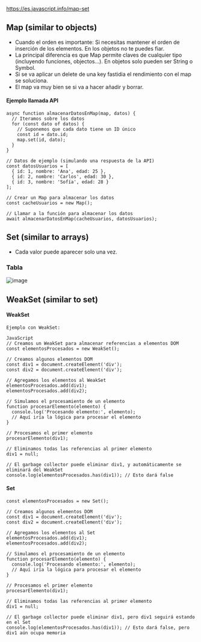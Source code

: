https://es.javascript.info/map-set

##  Map (similar to objects)
* Cuando el orden es importante: Si necesitas mantener el orden de inserción de los elementos. En los objetos no te puedes fiar.
* La principal diferencia es que Map permite claves de cualquier tipo (incluyendo funciones, objectos...). En objetos solo pueden ser String o Symbol.
* Si se va aplicar un delete de una key fastidia el rendimiento con el map se soluciona.
* El map va muy bien se si va a hacer añadir y borrar.

#### Ejemplo llamada API
    async function almacenarDatosEnMap(map, datos) {
      // Iteramos sobre los datos
      for (const dato of datos) {
        // Suponemos que cada dato tiene un ID único
        const id = dato.id;
        map.set(id, dato);
      }
    }
    
    // Datos de ejemplo (simulando una respuesta de la API)
    const datosUsuarios = [
      { id: 1, nombre: 'Ana', edad: 25 },
      { id: 2, nombre: 'Carlos', edad: 30 },
      { id: 3, nombre: 'Sofía', edad: 28 }
    ];
    
    // Crear un Map para almacenar los datos
    const cacheUsuarios = new Map();
    
    // Llamar a la función para almacenar los datos
    await almacenarDatosEnMap(cacheUsuarios, datosUsuarios);

## Set (similar to arrays)
* Cada valor puede aparecer solo una vez.

### Tabla
![image](https://github.com/user-attachments/assets/6c9da313-664e-404e-aab8-36a3e3adcaa8)





## WeakSet (similar to set)


#### WeakSet 
    Ejemplo con WeakSet:
    
    JavaScript
    // Creamos un WeakSet para almacenar referencias a elementos DOM
    const elementosProcesados = new WeakSet();
    
    // Creamos algunos elementos DOM
    const div1 = document.createElement('div');
    const div2 = document.createElement('div');
    
    // Agregamos los elementos al WeakSet
    elementosProcesados.add(div1);
    elementosProcesados.add(div2);
    
    // Simulamos el procesamiento de un elemento
    function procesarElemento(elemento) {
      console.log('Procesando elemento:', elemento);
      // Aquí iría la lógica para procesar el elemento
    }
    
    // Procesamos el primer elemento
    procesarElemento(div1);
    
    // Eliminamos todas las referencias al primer elemento
    div1 = null;
    
    // El garbage collector puede eliminar div1, y automáticamente se eliminará del WeakSet
    console.log(elementosProcesados.has(div1)); // Esto dará false



#### Set

    const elementosProcesados = new Set();
    
    // Creamos algunos elementos DOM
    const div1 = document.createElement('div');
    const div2 = document.createElement('div');
    
    // Agregamos los elementos al Set
    elementosProcesados.add(div1);
    elementosProcesados.add(div2);
    
    // Simulamos el procesamiento de un elemento
    function procesarElemento(elemento) {
      console.log('Procesando elemento:', elemento);
      // Aquí iría la lógica para procesar el elemento
    }
    
    // Procesamos el primer elemento
    procesarElemento(div1);
    
    // Eliminamos todas las referencias al primer elemento
    div1 = null;
    
    // El garbage collector puede eliminar div1, pero div1 seguirá estando en el Set
    console.log(elementosProcesados.has(div1)); // Esto dará false, pero div1 aún ocupa memoria
